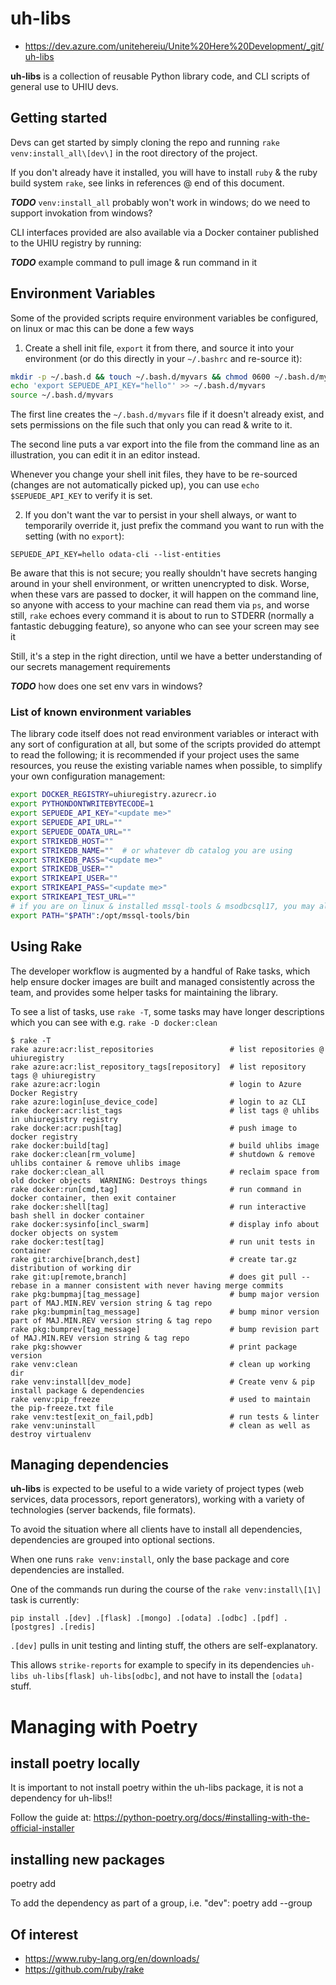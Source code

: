 # uh-libs

  * https://dev.azure.com/unitehereiu/Unite%20Here%20Development/_git/uh-libs

**uh-libs** is a collection of reusable Python library code, and CLI scripts of general use to UHIU devs.

## Getting started

Devs can get started by simply cloning the repo and running `rake venv:install_all\[dev\]` in the root directory of the project.

If you don't already have it installed, you will have to install `ruby` & the ruby build system `rake`, see links in references @ end of this document.

***TODO*** `venv:install_all` probably won't work in windows; do we need to support invokation from windows?

CLI interfaces provided are also available via a Docker container published to the UHIU registry by running:

***TODO*** example command to pull image & run command in it

## Environment Variables

Some of the provided scripts require environment variables be configured, on linux or mac this can be done a few ways

1. Create a shell init file, `export` it from there, and source it into your environment (or do this directly in your `~/.bashrc` and re-source it):
```sh
mkdir -p ~/.bash.d && touch ~/.bash.d/myvars && chmod 0600 ~/.bash.d/myvars
echo 'export SEPUEDE_API_KEY="hello"' >> ~/.bash.d/myvars
source ~/.bash.d/myvars
```
The first line creates the `~/.bash.d/myvars` file if it doesn't already exist, and sets permissions on the file such that only you can read & write to it.

The second line puts a var export into the file from the command line as an illustration, you can edit it in an editor instead.

Whenever you change your shell init files, they have to be re-sourced (changes are not automatically picked up), you can use `echo $SEPUEDE_API_KEY` to verify it is set.

2. If you don't want the var to persist in your shell always, or want to temporarily override it, just prefix the command you want to run with the setting (with no `export`):
```
SEPUEDE_API_KEY=hello odata-cli --list-entities
```

Be aware that this is not secure; you really shouldn't have secrets hanging around in your shell environment, or written unencrypted to disk.  Worse, when these vars are passed to docker, it will happen on the command line, so anyone with access to your machine can read them via `ps`, and worse still, `rake` echoes every command it is about to run to STDERR (normally a fantastic debugging feature), so anyone who can see your screen may see it

Still, it's a step in the right direction, until we have a better understanding of our secrets management requirements

***TODO*** how does one set env vars in windows?

### List of known environment variables

The library code itself does not read environment variables or interact with any sort of configuration at all, but some of the scripts provided do attempt to read the following; it is recommended if your project uses the same resources, you reuse the existing variable names when possible, to simplify your own configuration management:
```sh
export DOCKER_REGISTRY=uhiuregistry.azurecr.io
export PYTHONDONTWRITEBYTECODE=1
export SEPUEDE_API_KEY="<update me>"
export SEPUEDE_API_URL=""
export SEPUEDE_ODATA_URL=""
export STRIKEDB_HOST=""
export STRIKEDB_NAME=""  # or whatever db catalog you are using
export STRIKEDB_PASS="<update me>"
export STRIKEDB_USER=""
export STRIKEAPI_USER=""
export STRIKEAPI_PASS="<update me>"
export STRIKEAPI_TEST_URL=""
# if you are on linux & installed mssql-tools & msodbcsql17, you may also want to update your PATH:
export PATH="$PATH":/opt/mssql-tools/bin
```

## Using Rake

The developer workflow is augmented by a handful of Rake tasks, which help ensure docker images are built and managed consistently across the team, and provides some helper tasks for maintaining the library.

To see a list of tasks, use `rake -T`, some tasks may have longer descriptions which you can see with e.g. `rake -D docker:clean`
```
$ rake -T 
rake azure:acr:list_repositories                 # list repositories @ uhiuregistry
rake azure:acr:list_repository_tags[repository]  # list repository tags @ uhiuregistry
rake azure:acr:login                             # login to Azure Docker Registry
rake azure:login[use_device_code]                # login to az CLI
rake docker:acr:list_tags                        # list tags @ uhlibs in uhiuregistry registry
rake docker:acr:push[tag]                        # push image to docker registry
rake docker:build[tag]                           # build uhlibs image
rake docker:clean[rm_volume]                     # shutdown & remove uhlibs container & remove uhlibs image
rake docker:clean_all                            # reclaim space from old docker objects  WARNING: Destroys things
rake docker:run[cmd,tag]                         # run command in docker container, then exit container
rake docker:shell[tag]                           # run interactive bash shell in docker container
rake docker:sysinfo[incl_swarm]                  # display info about docker objects on system
rake docker:test[tag]                            # run unit tests in container
rake git:archive[branch,dest]                    # create tar.gz distribution of working dir
rake git:up[remote,branch]                       # does git pull --rebase in a manner consistent with never having merge commits
rake pkg:bumpmaj[tag_message]                    # bump major version part of MAJ.MIN.REV version string & tag repo
rake pkg:bumpmin[tag_message]                    # bump minor version part of MAJ.MIN.REV version string & tag repo
rake pkg:bumprev[tag_message]                    # bump revision part of MAJ.MIN.REV version string & tag repo
rake pkg:showver                                 # print package version
rake venv:clean                                  # clean up working dir
rake venv:install[dev_mode]                      # Create venv & pip install package & dependencies
rake venv:pip_freeze                             # used to maintain the pip-freeze.txt file
rake venv:test[exit_on_fail,pdb]                 # run tests & linter
rake venv:uninstall                              # clean as well as destroy virtualenv
```

## Managing dependencies

**uh-libs** is expected to be useful to a wide variety of project types (web services, data processors, report generators), working with a variety of technologies (server backends, file formats).

To avoid the situation where all clients have to install all dependencies, dependencies are grouped into optional sections.

When one runs `rake venv:install`, only the base package and core dependencies are installed.

One of the commands run during the course of the `rake venv:install\[1\]` task is currently:
```
pip install .[dev] .[flask] .[mongo] .[odata] .[odbc] .[pdf] .[postgres] .[redis]
```
`.[dev]` pulls in unit testing and linting stuff, the others are self-explanatory.

This allows `strike-reports` for example to specify in its dependencies `uh-libs uh-libs[flask] uh-libs[odbc]`, and not have to install the `[odata]` stuff.

# Managing with Poetry

## install poetry locally
It is important to not install poetry within the uh-libs package, it is not a dependency for uh-libs!!

Follow the guide at: https://python-poetry.org/docs/#installing-with-the-official-installer


## installing new packages

poetry add <package name>

To add the dependency as part of a group, i.e. "dev": 
poetry add <package name> --group <group name>

## Of interest

  * https://www.ruby-lang.org/en/downloads/
  * https://github.com/ruby/rake

